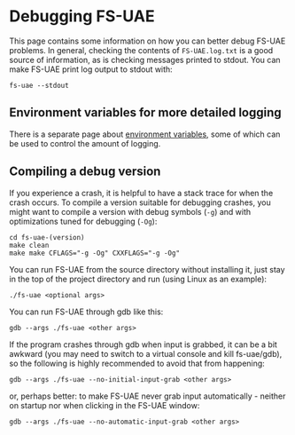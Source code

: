 # Debugging FS-UAE

This page contains some information on how you can better debug FS-UAE
problems. In general, checking the contents of `FS-UAE.log.txt` is a good
source of information, as is checking messages printed to stdout. You can make
FS-UAE print log output to stdout with:

    fs-uae --stdout

## Environment variables for more detailed logging

There is a separate page about
[environment variables](environment-variables.md), some of which can be used to
control the amount of logging.

## Compiling a debug version

If you experience a crash, it is helpful to have a stack trace for when the
crash occurs. To compile a version suitable for debugging crashes, you might
want to compile a version with debug symbols (`-g`) and with optimizations
tuned for debugging (`-Og`):

    cd fs-uae-(version)
    make clean
    make make CFLAGS="-g -Og" CXXFLAGS="-g -Og"

You can run FS-UAE from the source directory without installing it, just stay
in the top of the project directory and run (using Linux as an example):

    ./fs-uae <optional args>

You can run FS-UAE through gdb like this:

    gdb --args ./fs-uae <other args>

If the program crashes through gdb when input is grabbed, it can be a bit
awkward (you may need to switch to a virtual console and kill fs-uae/gdb), so
the following is highly recommended to avoid that from happening:

    gdb --args ./fs-uae --no-initial-input-grab <other args>

or, perhaps better: to make FS-UAE never grab input automatically - neither on
startup nor when clicking in the FS-UAE window:

    gdb --args ./fs-uae --no-automatic-input-grab <other args>
